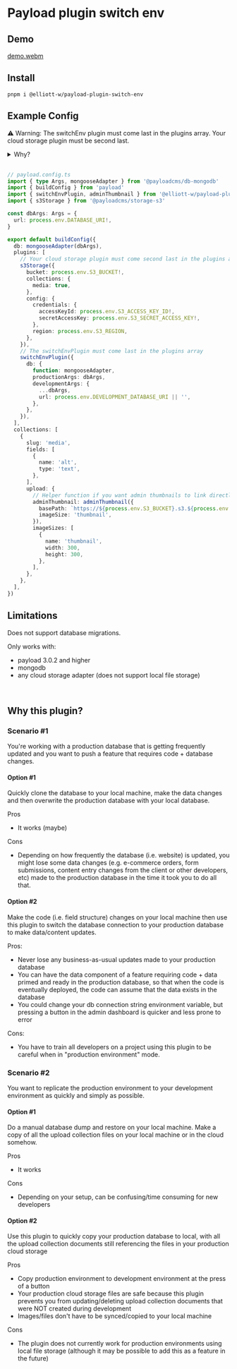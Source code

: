 # Payload plugin switch env

## Demo

[demo.webm](https://github.com/user-attachments/assets/37e889c0-e0e9-472c-bdce-fc7f76166100)

## Install

```
pnpm i @elliott-w/payload-plugin-switch-env
```

## Example Config

⚠️ Warning: The switchEnv plugin must come last in the plugins array. Your cloud storage plugin must be second last. <details>
<summary>Why?</summary>
The cloud storage plugin adds url fields to upload collections and the switchEnv plugin needs to modify the afterRead hooks on these fields.
The cloud storage plugin also adds `beforeChange` and `afterDelete` hooks to upload collections (for uploading/deleting files from cloud storage) and the switchEnv plugin assumes they are the last hook in the array, thus you need to have the cloud storage plugin second last so that no other plugins break this assumption.
</details>

<br />

```ts
// payload.config.ts
import { type Args, mongooseAdapter } from '@payloadcms/db-mongodb'
import { buildConfig } from 'payload'
import { switchEnvPlugin, adminThumbnail } from '@elliott-w/payload-plugin-switch-env'
import { s3Storage } from '@payloadcms/storage-s3'

const dbArgs: Args = {
  url: process.env.DATABASE_URI!,
}

export default buildConfig({
  db: mongooseAdapter(dbArgs),
  plugins: [
    // Your cloud storage plugin must come second last in the plugins array
    s3Storage({
      bucket: process.env.S3_BUCKET!,
      collections: {
        media: true,
      },
      config: {
        credentials: {
          accessKeyId: process.env.S3_ACCESS_KEY_ID!,
          secretAccessKey: process.env.S3_SECRET_ACCESS_KEY!,
        },
        region: process.env.S3_REGION,
      },
    }),
    // The switchEnvPlugin must come last in the plugins array
    switchEnvPlugin({
      db: {
        function: mongooseAdapter,
        productionArgs: dbArgs,
        developmentArgs: {
          ...dbArgs,
          url: process.env.DEVELOPMENT_DATABASE_URI || '',
        },
      },
    }),
  ],
  collections: [
    {
      slug: 'media',
      fields: [
        {
          name: 'alt',
          type: 'text',
        },
      ],
      upload: {
        // Helper function if you want admin thumbnails to link directly to cloud storage
        adminThumbnail: adminThumbnail({
          basePath: `https://${process.env.S3_BUCKET}.s3.${process.env.S3_REGION}.amazonaws.com`,
          imageSize: 'thumbnail',
        }),
        imageSizes: [
          {
            name: 'thumbnail',
            width: 300,
            height: 300,
          },
        ],
      },
    },
  ],
})
```

## Limitations

Does not support database migrations.

Only works with:

- payload 3.0.2 and higher
- mongodb
- any cloud storage adapter (does not support local file storage)

&nbsp;

## Why this plugin?

### Scenario #1

You're working with a production database that is getting frequently updated and you want to push a feature that requires code + database changes.

#### Option #1

Quickly clone the database to your local machine, make the data changes and then overwrite the production database with your local database.

Pros

- It works (maybe)

Cons

- Depending on how frequently the database (i.e. website) is updated, you might lose some data changes (e.g. e-commerce orders, form submissions, content entry changes from the client or other developers, etc) made to the production database in the time it took you to do all that.

#### Option #2

Make the code (i.e. field structure) changes on your local machine then use this plugin to switch the database connection to your production database to make data/content updates.

Pros:

- Never lose any business-as-usual updates made to your production database
- You can have the data component of a feature requiring code + data primed and ready in the production database, so that when the code is eventually deployed, the code can assume that the data exists in the database
- You could change your db connection string environment variable, but pressing a button in the admin dashboard is quicker and less prone to error

Cons:

- You have to train all developers on a project using this plugin to be careful when in "production environment" mode.

### Scenario #2

You want to replicate the production environment to your development environment as quickly and simply as possible.

#### Option #1

Do a manual database dump and restore on your local machine. Make a copy of all the upload collection files on your local machine or in the cloud somehow.

Pros

- It works

Cons

- Depending on your setup, can be confusing/time consuming for new developers

#### Option #2

Use this plugin to quickly copy your production database to local, with all the upload collection documents still referencing the files in your production cloud storage

Pros

- Copy production environment to development environment at the press of a button
- Your production cloud storage files are safe because this plugin prevents you from updating/deleting upload collection documents that were NOT created during development
- Images/files don't have to be synced/copied to your local machine

Cons

- The plugin does not currently work for production environments using local file storage (although it may be possible to add this as a feature in the future)
